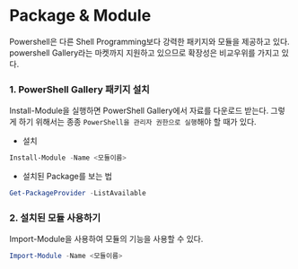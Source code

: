 # Package & Module  
Powershell은 다른 Shell Programming보다 강력한 패키지와 모듈을 제공하고 있다. powershell Gallery라는 마켓까지 지원하고 있으므로 확장성은 비교우위를 가지고 있다. 

### 1. PowerShell Gallery 패키지 설치
Install-Module을 실행하면 PowerShell Gallery에서 자료를 다운로드 받는다. 그렇게 하기 위해서는 종종 `PowerShell을 관리자 권한으로 실행`해야 할 때가 있다.  

- 설치 

```powershell
Install-Module -Name <모듈이름>
```

- 설치된 Package를 보는 법

```powershell
Get-PackageProvider -ListAvailable
```

### 2. 설치된 모듈 사용하기

Import-Module을 사용하여 모듈의 기능을 사용할 수 있다.

```powershell
Import-Module -Name <모듈이름>
```

